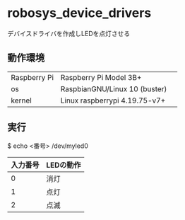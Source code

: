 # robosys_device_drivers
デバイスドライバを作成しLEDを点灯させる

## 動作環境
| | | |
|:---|:---|:---|
|Raspberry Pi|Raspberry Pi Model 3B+|
|os|RaspbianGNU/Linux 10 (buster)|
|kernel|Linux raspberrypi 4.19.75-v7+|

## 実行
$ echo <番号> /dev/myled0

|入力番号|LEDの動作|
|:---|:---|
|0|消灯|
|1|点灯|
|2|点滅|

